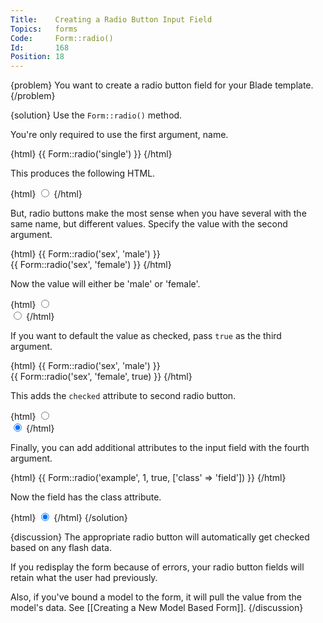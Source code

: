 ```yaml
---
Title:    Creating a Radio Button Input Field
Topics:   forms
Code:     Form::radio()
Id:       168
Position: 18
---
```


{problem}
You want to create a radio button field for your Blade template.
{/problem}

{solution}
Use the `Form::radio()` method.

You're only required to use the first argument, name.

{html}
{{ Form::radio('single') }}
{/html}

This produces the following HTML.

{html}
<input name="single" type="radio" value="single">
{/html}

But, radio buttons make the most sense when you have several with the same name, but different values. Specify the value with the second argument.

{html}
{{ Form::radio('sex', 'male') }}<br>
{{ Form::radio('sex', 'female') }}
{/html}

Now the value will either be 'male' or 'female'.

{html}
<input name="sex" type="radio" value="male"><br>
<input name="sex" type="radio" value="female">
{/html}

If you want to default the value as checked, pass `true` as the third argument.

{html}
{{ Form::radio('sex', 'male') }}<br>
{{ Form::radio('sex', 'female', true) }}
{/html}

This adds the `checked` attribute to second radio button.

{html}
<input name="sex" type="radio" value="male"><br>
<input checked="checked" name="sex" type="radio" value="female">
{/html}

Finally, you can add additional attributes to the input field with the fourth argument.

{html}
{{ Form::radio('example', 1, true, ['class' => 'field']) }}
{/html}

Now the field has the class attribute.

{html}
<input class="field" checked="checked" name="example" type="radio" value="1">
{/html}
{/solution}

{discussion}
The appropriate radio button will automatically get checked based on any flash data.

If you redisplay the form because of errors, your radio button fields will retain what the user had previously.

Also, if you've bound a model to the form, it will pull the value from the model's data. See [[Creating a New Model Based Form]].
{/discussion}
